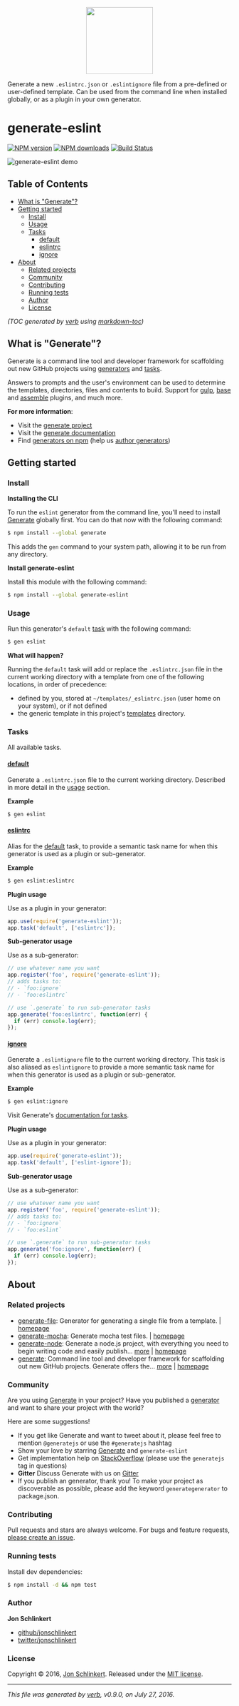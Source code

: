 <p align="center">

<a href="https://github.com/generate/generate">
<img height="150" width="150" src="https://raw.githubusercontent.com/generate/generate/master/docs/logo.png">
</a>
</p>

Generate a new `.eslintrc.json` or `.eslintignore` file from a pre-defined or user-defined template. Can be used from the command line when installed globally, or as a plugin in your own generator.

# generate-eslint

[![NPM version](https://img.shields.io/npm/v/generate-eslint.svg?style=flat)](https://www.npmjs.com/package/generate-eslint) [![NPM downloads](https://img.shields.io/npm/dm/generate-eslint.svg?style=flat)](https://npmjs.org/package/generate-eslint) [![Build Status](https://img.shields.io/travis/generate/generate-eslint.svg?style=flat)](https://travis-ci.org/generate/generate-eslint)

![generate-eslint demo](https://raw.githubusercontent.com/generate/generate-eslint/master/docs/demo.gif)

## Table of Contents

- [What is "Generate"?](#what-is-generate)
- [Getting started](#getting-started)
  * [Install](#install)
  * [Usage](#usage)
  * [Tasks](#tasks)
    + [default](#default)
    + [eslintrc](#eslintrc)
    + [ignore](#ignore)
- [About](#about)
  * [Related projects](#related-projects)
  * [Community](#community)
  * [Contributing](#contributing)
  * [Running tests](#running-tests)
  * [Author](#author)
  * [License](#license)

_(TOC generated by [verb](https://github.com/verbose/verb) using [markdown-toc](https://github.com/jonschlinkert/markdown-toc))_

## What is "Generate"?

Generate is a command line tool and developer framework for scaffolding out new GitHub projects using [generators](https://github.com/generate/generate/blob/master/docs/generators.md) and [tasks](https://github.com/generate/generate/blob/master/docs/tasks.md).

Answers to prompts and the user's environment can be used to determine the templates, directories, files and contents to build. Support for [gulp](http://gulpjs.com), [base](https://github.com/node-base/base) and [assemble](https://github.com/assemble/assemble) plugins, and much more.

**For more information**:

* Visit the [generate project](https://github.com/generate/generate/)
* Visit the [generate documentation](https://github.com/generate/generate/blob/master/docs/)
* Find [generators on npm](https://www.npmjs.com/browse/keyword/generate-generator) (help us [author generators](https://github.com/generate/generate/blob/master/docs/micro-generators.md))

## Getting started

### Install

**Installing the CLI**

To run the `eslint` generator from the command line, you'll need to install [Generate](https://github.com/generate/generate) globally first. You can do that now with the following command:

```sh
$ npm install --global generate
```

This adds the `gen` command to your system path, allowing it to be run from any directory.

**Install generate-eslint**

Install this module with the following command:

```sh
$ npm install --global generate-eslint
```

### Usage

Run this generator's `default` [task](https://github.com/generate/generate/blob/master/docs/tasks.md#default) with the following command:

```sh
$ gen eslint
```

**What will happen?**

Running the `default` task will add or replace the `.eslintrc.json` file in the current working directory with a template from one of the following locations, in order of precedence:

* defined by you, stored at `~/templates/_eslintrc.json` (user home on your system), or if not defined
* the generic template in this project's [templates](templates) directory.

### Tasks

All available tasks.

#### [default](generator.js#L21)

Generate a `.eslintrc.json` file to the current working directory. Described in more detail in the [usage](#usage) section.

**Example**

```sh
$ gen eslint
```

#### [eslintrc](generator.js#L40)

Alias for the [default](#default) task, to provide a semantic task name for when this generator is used as a plugin or sub-generator.

**Example**

```sh
$ gen eslint:eslintrc
```

**Plugin usage**

Use as a plugin in your generator:

```js
app.use(require('generate-eslint'));
app.task('default', ['eslintrc']);
```

**Sub-generator usage**

Use as a sub-generator:

```js
// use whatever name you want
app.register('foo', require('generate-eslint'));
// adds tasks to:
// - `foo:ignore`
// - `foo:eslintrc`

// use `.generate` to run sub-generator tasks
app.generate('foo:eslintrc', function(err) {
  if (err) console.log(err);
});
```

#### [ignore](generator.js#L54)

Generate a `.eslintignore` file to the current working directory. This task is also aliased as `eslintignore` to provide a more semantic task name for when this generator is used as a plugin or sub-generator.

**Example**

```sh
$ gen eslint:ignore
```

Visit Generate's [documentation for tasks](https://github.com/generate/generate/blob/master/docs/tasks.md).

**Plugin usage**

Use as a plugin in your generator:

```js
app.use(require('generate-eslint'));
app.task('default', ['eslint-ignore']);
```

**Sub-generator usage**

Use as a sub-generator:

```js
// use whatever name you want
app.register('foo', require('generate-eslint'));
// adds tasks to:
// - `foo:ignore`
// - `foo:eslint`

// use `.generate` to run sub-generator tasks
app.generate('foo:ignore', function(err) {
  if (err) console.log(err);
});
```

## About

### Related projects

* [generate-file](https://www.npmjs.com/package/generate-file): Generator for generating a single file from a template. | [homepage](https://github.com/generate/generate-file "Generator for generating a single file from a template.")
* [generate-mocha](https://www.npmjs.com/package/generate-mocha): Generate mocha test files. | [homepage](https://github.com/generate/generate-mocha "Generate mocha test files.")
* [generate-node](https://www.npmjs.com/package/generate-node): Generate a node.js project, with everything you need to begin writing code and easily publish… [more](https://github.com/generate/generate-node) | [homepage](https://github.com/generate/generate-node "Generate a node.js project, with everything you need to begin writing code and easily publish the project to npm.")
* [generate](https://www.npmjs.com/package/generate): Command line tool and developer framework for scaffolding out new GitHub projects. Generate offers the… [more](https://github.com/generate/generate) | [homepage](https://github.com/generate/generate "Command line tool and developer framework for scaffolding out new GitHub projects. Generate offers the robustness and configurability of Yeoman, the expressiveness and simplicity of Slush, and more powerful flow control and composability than either.")

### Community

Are you using [Generate](https://github.com/generate/generate) in your project? Have you published a [generator](https://github.com/generate/generate/blob/master/docs/generators.md) and want to share your project with the world?

Here are some suggestions!

* If you get like Generate and want to tweet about it, please feel free to mention `@generatejs` or use the `#generatejs` hashtag
* Show your love by starring [Generate](https://github.com/generate/generate) and `generate-eslint`
* Get implementation help on [StackOverflow](http://stackoverflow.com/questions/tagged/generate) (please use the `generatejs` tag in questions)
* **Gitter** Discuss Generate with us on [Gitter](https://gitter.im/generate/generate)
* If you publish an generator, thank you! To make your project as discoverable as possible, please add the keyword `generategenerator` to package.json.

### Contributing

Pull requests and stars are always welcome. For bugs and feature requests, [please create an issue](../../issues/new).

### Running tests

Install dev dependencies:

```sh
$ npm install -d && npm test
```

### Author

**Jon Schlinkert**

* [github/jonschlinkert](https://github.com/jonschlinkert)
* [twitter/jonschlinkert](http://twitter.com/jonschlinkert)

### License

Copyright © 2016, [Jon Schlinkert](https://github.com/jonschlinkert).
Released under the [MIT license](https://github.com/generate/generate-eslint/blob/master/LICENSE).

***

_This file was generated by [verb](https://github.com/verbose/verb), v0.9.0, on July 27, 2016._